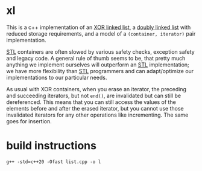 # xl
This is a c++ implementation of an [XOR linked list](https://en.wikipedia.org/wiki/XOR_linked_list), a [doubly linked list](https://en.wikipedia.org/wiki/Doubly_linked_list) with reduced storage requirements, and a model of a `(container, iterator)` pair implementation.

[STL](https://en.wikipedia.org/wiki/Standard_Template_Library) containers are often slowed by various safety checks, exception safety and legacy code. A general rule of thumb seems to be, that pretty much anything we implement ourselves will outperform an [STL](https://en.wikipedia.org/wiki/Standard_Template_Library) implementation; we have more flexibility than [STL](https://en.wikipedia.org/wiki/Standard_Template_Library) programmers and can adapt/optimize our implementations to our particular needs.

As usual with XOR containers, when you erase an iterator, the preceding and succeeding iterators, but not `end()`, are invalidated but can still be dereferenced. This means that you can still access the values of the elements before and after the erased iterator, but you cannot use those invalidated iterators for any other operations like incrementing. The same goes for insertion.

# build instructions
    g++ -std=c++20 -Ofast list.cpp -o l
